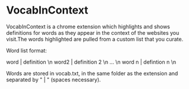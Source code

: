 VocabInContext
==============
VocabInContext is a chrome extension which highlights and shows definitions for words as they appear in the context of the websites you visit.The words highlighted are pulled from a custom list that you curate.

Word list format:

word | definition \n
word2 | definition 2 \n
... \n
word n | defintion n \n

Words are stored in vocab.txt, in the same folder as the extension and separated by " | " (spaces necessary).
